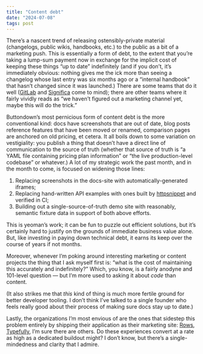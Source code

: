 ```yaml
---
title: "Content debt"
date: "2024-07-08"
tags: post
---
```


There’s a nascent trend of releasing ostensibly-private material (changelogs, public wikis, handbooks, etc.) to the public as a bit of a marketing push. This is essentially a form of debt, to the extent that you’re taking a lump-sum payment now in exchange for the implicit cost of keeping these things “up to date” indefinitely (and if you don’t, it’s immediately obvious: nothing gives me the ick more than seeing a changelog whose last entry was six months ago or a “internal handbook” that hasn’t changed since it was launched.) There are some teams that do it well ([GitLab](https://handbook.gitlab.com/) and [Significa](https://significa.co/handbook) come to mind); there are other teams where it fairly vividly reads as “we haven’t figured out a marketing channel yet, maybe this will do the trick.”

Buttondown’s most pernicious form of content debt is the more conventional kind: docs have screenshots that are out of date, blog posts reference features that have been moved or renamed, comparison pages are anchored on old pricing, et cetera. It all boils down to some variation on vestigiality: you publish a thing that doesn’t have a direct line of communication to the source of truth (whether that source of truth is “a YAML file containing pricing plan information” or “the live production-level codebase” or whatever.) A lot of my strategic work the past month, and in the month to come, is focused on widening those lines:

1. Replacing screenshots in the docs-site with automatically-generated iframes;
2. Replacing hand-written API examples with ones built by [httpsnippet](https://github.com/Kong/httpsnippet) and verified in CI;
3. Building out a single-source-of-truth demo site with reasonably, semantic fixture data in support of both above efforts.

This is yeoman’s work; it can be fun to puzzle out efficient solutions, but it’s certainly hard to justify on the grounds of immediate business value alone. But, like investing in paying down technical debt, it earns its keep over the course of years if not months.

Moreover, whenever I’m poking around interesting marketing or content projects the thing that I ask myself first is: “what is the cost of maintaining this accurately and indefinitely?” Which, you know, is a fairly anodyne and 101-level question — but I’m more used to asking it about _code_ than content.

(It also strikes me that _this_ kind of thing is much more fertile ground for better developer tooling. I don’t think I’ve talked to a single founder who feels really good about their process of making sure docs stay up to date.)

Lastly, the organizations I’m most envious of are the ones that sidestep this problem entirely by shipping their application as their marketing site: [Rows](https://rows.com/), [Typefully](https://typefully.com/), I’m sure there are others. Do these experiences convert at a rate as high as a dedicated buildout might? I don’t know, but there’s a single-mindedness and clarity that I admire.
